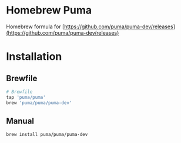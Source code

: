 # Homebrew Puma

Homebrew formula for [https://github.com/puma/puma-dev/releases](https://github.com/puma/puma-dev/releases)

# Installation

## Brewfile
```ruby
# Brewfile
tap 'puma/puma'
brew 'puma/puma/puma-dev'
```

## Manual
```shell
brew install puma/puma/puma-dev
```

